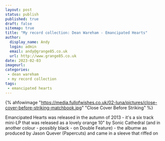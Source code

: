 ```yaml
---
layout: post
status: publish
published: true
draft: false
sitemap: true
title: "My record collection: Dean Wareham - Emancipated Hearts"
author: 
  display_name: Andy
  login: admin
  email: andy@grange85.co.uk
  url: http://www.grange85.co.uk
date: 2023-02-03
imageurl: 
categories:
 - dean wareham
 - my record collection
tags:
 - emancipated hearts
---
```

{% ahfowimage "https://media.fullofwishes.co.uk/02-luna/pictures/close-cover-before-striking-matchbook.jpg" "Close Cover Before Striking" %}

Emancipated Hearts was released in the autumn of 2013 - it's a six track mini-LP that was released as a lovely orange 10" by Sonic Cathedral (and in another colour - possibly black - on Double Feature) - the albumw as produced by Jason Quever (Papercuts) and came in a sleeve that riffed on 
